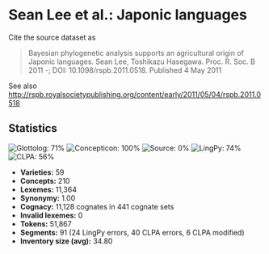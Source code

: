 # Sean Lee et al.: Japonic languages

Cite the source dataset as

> Bayesian phylogenetic analysis supports an agricultural origin of Japonic languages. Sean Lee, Toshikazu Hasegawa. Proc. R. Soc. B 2011 -; DOI: 10.1098/rspb.2011.0518. Published 4 May 2011

See also http://rspb.royalsocietypublishing.org/content/early/2011/05/04/rspb.2011.0518

## Statistics
![Glottolog: 71%](https://img.shields.io/badge/Glottolog-71%25-yellow.svg "Glottolog: 71%") ![Concepticon: 100%](https://img.shields.io/badge/Concepticon-100%25-brightgreen.svg "Concepticon: 100%") ![Source: 0%](https://img.shields.io/badge/Source-0%25-red.svg "Source: 0%") ![LingPy: 74%](https://img.shields.io/badge/LingPy-74%25-yellow.svg "LingPy: 74%") ![CLPA: 56%](https://img.shields.io/badge/CLPA-56%25-red.svg "CLPA: 56%")

- **Varieties:** 59
- **Concepts:** 210
- **Lexemes:** 11,364
- **Synonymy:** 1.00
- **Cognacy:** 11,128 cognates in 441 cognate sets
- **Invalid lexemes:** 0
- **Tokens:** 51,867
- **Segments:** 91 (24 LingPy errors, 40 CLPA errors, 6 CLPA modified)
- **Inventory size (avg):** 34.80
